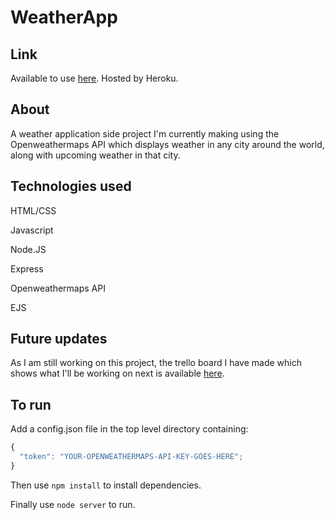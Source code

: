 # WeatherApp

## Link

Available to use [here](https://dansweatherapp.herokuapp.com). Hosted by Heroku.


## About

A weather application side project I'm currently making using the Openweathermaps API which displays weather in any city around the world, along with upcoming weather in that city.

## Technologies used

HTML/CSS

Javascript

Node.JS

Express

Openweathermaps API

EJS


## Future updates

As I am still working on this project, the trello board I have made which shows what I'll be working on next is available [here](https://trello.com/b/3QlTwaEk/weather-app).


## To run

Add a config.json file in the top level directory containing:
```javascript
{
  "token": "YOUR-OPENWEATHERMAPS-API-KEY-GOES-HERE";
}
```

Then use ```npm install``` to install dependencies.

Finally use ```node server``` to run.
